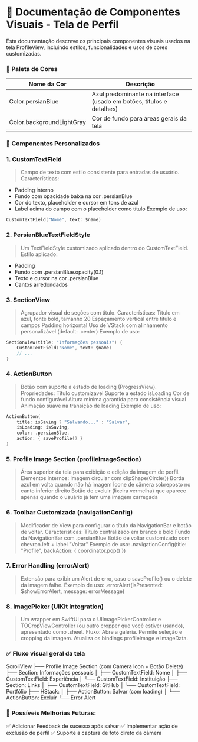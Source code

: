 # 📱 Documentação de Componentes Visuais - Tela de Perfil
Esta documentação descreve os principais componentes visuais usados na tela ProfileView, incluindo estilos, funcionalidades e usos de cores customizadas.

### 🎨 Paleta de Cores
| Nome da Cor        | Descrição                       |
|--------------------|---------------------------------|
| Color.persianBlue | Azul predominante na interface (usado em botões, títulos e detalhes) |
| Color.backgroundLightGray | Cor de fundo para áreas gerais da tela |

### 🧩 Componentes Personalizados
### 1. CustomTextField
> Campo de texto com estilo consistente para entradas de usuário.
Características:
- Padding interno
- Fundo com opacidade baixa na cor .persianBlue
- Cor do texto, placeholder e cursor em tons de azul
- Label acima do campo com o placeholder como título
Exemplo de uso:
```swift
CustomTextField("Nome", text: $name)
```

### 2. PersianBlueTextFieldStyle
> Um TextFieldStyle customizado aplicado dentro do CustomTextField.
Estilo aplicado:
- Padding
- Fundo com .persianBlue.opacity(0.1)
- Texto e cursor na cor .persianBlue
- Cantos arredondados

### 3. SectionView
> Agrupador visual de seções com título.
Características:
Título em azul, fonte bold, tamanho 20
Espaçamento vertical entre título e campos
Padding horizontal
Uso de VStack com alinhamento personalizável (default: .center)
Exemplo de uso:
```swift
SectionView(title: "Informações pessoais") {
    CustomTextField("Nome", text: $name)
    // ...
}
```

### 4. ActionButton
> Botão com suporte a estado de loading (ProgressView).
Propriedades:
Título customizável
Suporte a estado isLoading
Cor de fundo configurável
Altura mínima garantida para consistência visual
Animação suave na transição de loading
Exemplo de uso:
```swift
ActionButton(
    title: isSaving ? "Salvando..." : "Salvar",
    isLoading: isSaving,
    color: .persianBlue,
    action: { saveProfile() }
)
```

### 5. Profile Image Section (profileImageSection)
> Área superior da tela para exibição e edição da imagem de perfil.
Elementos internos:
Imagem circular com clipShape(Circle())
Borda azul em volta quando não há imagem
Ícone de câmera sobreposto no canto inferior direito
Botão de excluir (lixeira vermelha) que aparece apenas quando o usuário já tem uma imagem carregada
### 6. Toolbar Customizada (navigationConfig)
> Modificador de View para configurar o título da NavigationBar e botão de voltar.
Características:
Título centralizado em branco e bold
Fundo da NavigationBar com .persianBlue
Botão de voltar customizado com chevron.left + label "Voltar"
Exemplo de uso:
.navigationConfig(title: "Profile", backAction: { coordinator.pop() })
### 7. Error Handling (errorAlert)
> Extensão para exibir um Alert de erro, caso o saveProfile() ou o delete da imagem falhe.
Exemplo de uso:
.errorAlert(isPresented: $showErrorAlert, message: errorMessage)
### 8. ImagePicker (UIKit integration)
> Um wrapper em SwiftUI para o UIImagePickerController e TOCropViewController (ou outro cropper que você estiver usando), apresentado como .sheet.
Fluxo:
Abre a galeria.
Permite seleção e cropping da imagem.
Atualiza os bindings profileImage e imageData.
### ✅ Fluxo visual geral da tela
ScrollView
├── Profile Image Section (com Camera Icon + Botão Delete)
├── Section: Informações pessoais
│    ├── CustomTextField: Nome
│    ├── CustomTextField: Experiência
│    └── CustomTextField: Instituição
├── Section: Links
│    ├── CustomTextField: GitHub
│    └── CustomTextField: Portfólio
├── HStack:
│    ├── ActionButton: Salvar (com loading)
│    └── ActionButton: Excluir
└── Error Alert
### 🚩 Possíveis Melhorias Futuras:
✅ Adicionar Feedback de sucesso após salvar
✅ Implementar ação de exclusão de perfil
✅ Suporte a captura de foto direto da câmera
